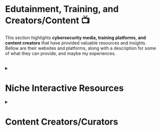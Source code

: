 # Edutainment, Training, and Creators/Content 📺

  This section highlights **cybersecurity media, training platforms, and content creators** that have provided valuable resources and insights. Bellow are their websites and platforms, along with a description for some of what they can provide, and maybe my experiences.

<br>

<details>
  <summary><h1>Niche Interactive Resources</h1></summary>
  
---

## Malware Traffic (pcap) Analysis Practice
- **Website**: [https://malware-traffic-analysis.net/](https://malware-traffic-analysis.net/)

**My thoughts...**
 
To call this website an awesome resource is an understatement. This website, by Bradley Duncan, offers a wide variety of pcap files with malicious traffic examples inside. The website is set up for you to pick from a list of packet captures and assume the role of a security analyst as you complete the tasks given (usually reflecting identifying the maliscious traffic and other parts of the capture). The author also provides an answer sheet with some short explanations for each packet (mainly with WireShark), there are some other resources on the site as well. Fantastic resource for anyone wishing to better their skills of packet analysis.

</details>

<details>
  <summary><h1>Content Creators/Curators</h1></summary>

---

## Simply Cyber  
- **Website**: [https://www.simplycyber.io](https://www.simplycyber.io)  
- **Their YouTube**: [@SimplyCyber](https://www.youtube.com/@SimplyCyber)  
- **GitHub**: [DJBsec](https://github.com/DJBsec)  

**My thoughts...**

A cybersecurity community that is very supportive and inclusive. They host the "Daily Cyber Threat Brief" weekdays going through some of the top cyber headlines. Their website also offers some training and additional resources (like the GitHub link attached). An awesome team works to support Simply Cyber and it is something I am happy to support too.

<br>

---

## BlackPerl  
- **Their YouTube**: [@BlackPerl](https://www.youtube.com/@BlackPerl)  
- **GitHub**: [archanchoudhury](https://github.com/archanchoudhury)  

**My thoughts...**

BlackPerl creates tons of great cybersecurity content, primarily focused on digital forensics. Their GitHub is a goldmine for various cyber resources/tools (some of which I have added to mine). I find their videos very informative, and would recommend at least glancing at his content for anyone interested in cyber, especially for those aiming to get into DFIR. (He also provides premium courses, I cannot speak on those as I have not taken them.)

<br>

---

## Eli The Computer Guy  
- **Website**: [https://www.silicondojo.com](https://www.silicondojo.com)  
- **Their YouTube**: [@elithecomputerguy](https://www.youtube.com/@elithecomputerguy)  

**My thoughts...**

I watched a decent amount of Eli's courses and I can say I have gained a lot from them, especially as someone starting out in IT. Eli offers plenty of videos, some personal, but much of his video content are full length lectures that he hosts from his class Silicon Dojo.
The courses are able to be attended live or watched afterwards, with a pay what you can if you can policy. Eli's videos cover various broad topics within IT (concepts, networking, cybersecurity, ppogramming, etc.) so there is plenty of content to absorb. In person (if you live nearby) Silicon Dojo hosts physical lectures where resources (like computers) are provided to follow along and engage in labs.

<br>

---

## Black Hills Information Security  
- **Website**: [https://www.blackhillsinfosec.com](https://www.blackhillsinfosec.com)  
- **Antisyphon Training**: [https://www.antisyphontraining.com](https://www.antisyphontraining.com)  
- **Their YouTube**: [@BlackHillsInformationSecurity](https://www.youtube.com/@BlackHillsInformationSecurity)  

**My thoughts...**

Black Hills offers high-quality training and regularly hosts webcasts/podcasts covering various cybersecurity topics on top of other information-rich videos. Black Hills, much like Simply Cyber, have a passionate team behind them, and a friendly community supporting them. They provide some products and resources, but what I have benefited from is their Antisyphon Training. The courses offered through Antisyphon are pay what you can funded, the courses are also posted online (on YouTube) in full length after the course completion. Antisyphon courses themselves are digital, anyone can join, and they also provide interactive labs for some of their courses with no additional cost. Antisyphon training is more geared towards specific skill building, so many of their courses align more with job preparation.

<br>

---

## Professor Messer  
- **Website**: [https://www.professormesser.com](https://www.professormesser.com)  
- **Their YouTube**: [@professormesser](https://www.youtube.com/@professormesser)  

**My thoughts...**

Professor Messer’s content is well-organized and a household name for certification exam prep. He offers many resources on his website alongside his videos, some premium and some free. Messer's content is what helped me with my Security+ cert, and I am sure I will be back if I get any more certs from CompTIA!

<br>

---

## Unit 42 - Palo Alto Networks
- **Main Website**: [https://unit42.paloaltonetworks.com](https://unit42.paloaltonetworks.com)
- **Learning Hub**: [https://unit42.paloaltonetworks.com/category/learning-hub/](https://unit42.paloaltonetworks.com/category/learning-hub/)  
- **Cybersecurity Tutorial Archives**: [https://unit42.paloaltonetworks.com/category/cybersecurity-tutorials/](https://unit42.paloaltonetworks.com/category/cybersecurity-tutorials/)  

**My thoughts...**

So I have mentioned unit 42 under the security researcher umbrella but I wanted to highlight their educational content here. They have plenty of resources on their website but two I will highlight are their Learning Hub Archives and their Cybersecurity Tutorial Archives. These two have some fantastic tutorials introducing and refining some key skills and mentions some great topics. All of this content is accompanied by clear explanations and very helpful visuals to guide your understanding.

<br>

---

## DFIR Diva  
- **Website**: [https://dfirdiva.com](https://dfirdiva.com)  

**My thoughts...**
 
DFIR Diva provides excellent resources for anyone interested in digital forensics and incident response. The website is a great starting point for building a career in DFIR and getting guidance on how to proceed with learning, training, or certification (with specific recomendations for affordability).

</details>
